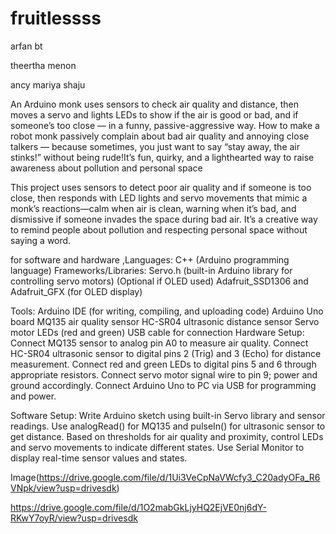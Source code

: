 # fruitlessss

arfan bt

theertha menon

ancy mariya shaju

An Arduino monk uses sensors to check air quality and distance, then moves a servo and lights LEDs to show if the air is good or bad, and if someone’s too close — in a funny, passive-aggressive way.
How to make a robot monk passively complain about bad air quality and annoying close talkers — because sometimes, you just want to say “stay away, the air stinks!” without being rude!It’s fun, quirky, and a lighthearted way to raise awareness about pollution and personal space


This project uses sensors to detect poor air quality and if someone is too close, then responds with LED lights and servo movements that mimic a monk’s reactions—calm when air is clean, warning when it’s bad, and dismissive if someone invades the space during bad air. It’s a creative way to remind people about pollution and respecting personal space without saying a word.


for software and hardware
,Languages:
C++ (Arduino programming language)
Frameworks/Libraries:
Servo.h (built-in Arduino library for controlling servo motors)
(Optional if OLED used) Adafruit_SSD1306 and Adafruit_GFX (for OLED display)



Tools:
Arduino IDE (for writing, compiling, and uploading code)
Arduino Uno board
MQ135 air quality sensor
HC-SR04 ultrasonic distance sensor
Servo motor
LEDs (red and green)
USB cable for connection
Hardware Setup:
Connect MQ135 sensor to analog pin A0 to measure air quality.
Connect HC-SR04 ultrasonic sensor to digital pins 2 (Trig) and 3 (Echo) for distance measurement.
Connect red and green LEDs to digital pins 5 and 6 through appropriate resistors.
Connect servo motor signal wire to pin 9; power and ground accordingly.
Connect Arduino Uno to PC via USB for programming and power.



Software Setup:
Write Arduino sketch using built-in Servo library and sensor readings.
Use analogRead() for MQ135 and pulseIn() for ultrasonic sensor to get distance.
Based on thresholds for air quality and proximity, control LEDs and servo movements to indicate different states.
Use Serial Monitor to display real-time sensor values and states.

Image(https://drive.google.com/file/d/1Ui3VeCpNaVWcfy3_C20adyOFa_R6VNpk/view?usp=drivesdk)

https://drive.google.com/file/d/1O2mabGkLjyHQ2EjVE0nj6dY-RKwY7oyR/view?usp=drivesdk
